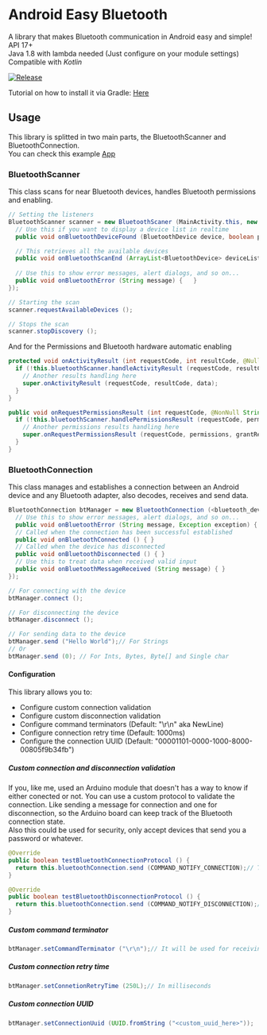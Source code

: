 # Android Easy Bluetooth
A library that makes Bluetooth communication in Android easy and simple!  
API 17+  
Java 1.8 with lambda needed (Just configure on your module settings)  
Compatible with *Kotlin*

[![Release](https://jitpack.io/v/LeandroSQ/android-easy-bluetooth.svg)](https://jitpack.io/#LeandroSQ/android-easy-bluetooth)

Tutorial on how to install it via Gradle:
[Here](https://jitpack.io/#LeandroSQ/android-easy-bluetooth)

## Usage
This library is splitted in two main parts, the BluetoothScanner and BluetoothConnection.  
You can check this example [App](https://github.com/LeandroSQ/android-easy-bluetooth/tree/master/app/src/main)

### BluetoothScanner
This class scans for near Bluetooth devices, handles Bluetooth permissions and enabling.
```java
// Setting the listeners
BluetoothScanner scanner = new BluetoothScaner (MainActivity.this, new BluetoothScanner.BluetoothScanListener () { 
  // Use this if you want to display a device list in realtime
  public void onBluetoothDeviceFound (BluetoothDevice device, boolean paired) {	}

  // This retrieves all the available devices
  public void onBluetoothScanEnd (ArrayList<BluetoothDevice> deviceList) {	}
  
  // Use this to show error messages, alert dialogs, and so on...
  public void onBluetoothError (String message) {	}
});

// Starting the scan
scanner.requestAvailableDevices ();

// Stops the scan
scanner.stopDiscovery ();
```

And for the Permissions and Bluetooth hardware automatic enabling
```java
protected void onActivityResult (int requestCode, int resultCode, @Nullable Intent data) {
  if (!this.bluetoothScanner.handleActivityResult (requestCode, resultCode, data)) {
    // Another results handling here
    super.onActivityResult (requestCode, resultCode, data);
  }
}

public void onRequestPermissionsResult (int requestCode, @NonNull String[] permissions, @NonNull int[] grantResults) {
  if (!this.bluetoothScanner.handlePermissionsResult (requestCode, permissions, grantResults)) {
    // Another permissions results handling here
    super.onRequestPermissionsResult (requestCode, permissions, grantResults);
  }
}
```
### BluetoothConnection
This class manages and establishes a connection between an Android device and any Bluetooth adapter, also decodes, receives and send data.
```java
BluetoothConnection btManager = new BluetoothConnection (<bluetooth_device_here>, MainActivity.this, new BluetoothConnection.BluetoothConnectionListener () {
  // Use this to show error messages, alert dialogs, and so on...
  public void onBluetoothError (String message, Exception exception) { }
  // Called when the connection has been successful established
  public void onBluetoothConnected () { }
  // Called when the device has disconnected
  public void onBluetoothDisconnected () { }
  // Use this to treat data when received valid input
  public void onBluetoothMessageReceived (String message) { }
});

// For connecting with the device
btManager.connect ();

// For disconnecting the device
btManager.disconnect ();

// For sending data to the device
btManager.send ("Hello World");// For Strings
// Or
btManager.send (0); // For Ints, Bytes, Byte[] and Single char
```

#### Configuration
This library allows you to:
- Configure custom connection validation
- Configure custom disconnection validation
- Configure command terminators (Default: "\r\n" aka NewLine)
- Configure connection retry time (Default: 1000ms)
- Configure the connection UUID (Default: "00001101-0000-1000-8000-00805f9b34fb")

##### Custom connection and disconnection validation
If you, like me, used an Arduino module that doesn't has a way to know if either conected or not. You can use a custom protocol to validate the connection. Like sending a message for connection and one for disconnection, so the Arduino board can keep track of the Bluetooth connection state.  
Also this could be used for security, only accept devices that send you a password or whatever.
```java
@Override
public boolean testBluetoothConnectionProtocol () {
  return this.bluetoothConnection.send (COMMAND_NOTIFY_CONNECTION);// Test if the message has been delivered successfully
}

@Override
public boolean testBluetoothDisconnectionProtocol () {
  return this.bluetoothConnection.send (COMMAND_NOTIFY_DISCONNECTION);// Test if the message has been delivered successfully
}
```

##### Custom command terminator
```java
btManager.setCommandTerminator ("\r\n");// It will be used for receiving and send data, be aware of that!
```

##### Custom connection retry time
```java
btManager.setConnetionRetryTime (250L);// In milliseconds
```

##### Custom connection UUID
```java
btManager.setConnectionUuid (UUID.fromString ("<custom_uuid_here>"));
```
